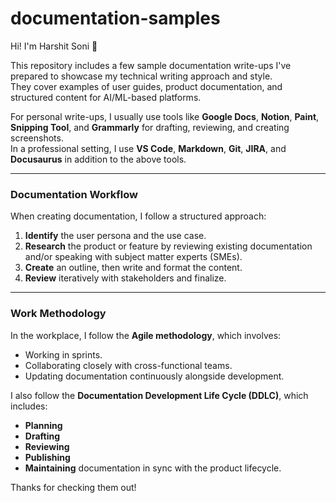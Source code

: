 # documentation-samples

Hi! I'm Harshit Soni 👋  

This repository includes a few sample documentation write-ups I've prepared to showcase my technical writing approach and style.  
They cover examples of user guides, product documentation, and structured content for AI/ML-based platforms.

For personal write-ups, I usually use tools like **Google Docs**, **Notion**, **Paint**, **Snipping Tool**, and **Grammarly** for drafting, reviewing, and creating screenshots.  
In a professional setting, I use **VS Code**, **Markdown**, **Git**, **JIRA**, and **Docusaurus** in addition to the above tools.

---

### Documentation Workflow

When creating documentation, I follow a structured approach:

1. **Identify** the user persona and the use case.  
2. **Research** the product or feature by reviewing existing documentation and/or speaking with subject matter experts (SMEs).  
3. **Create** an outline, then write and format the content.  
4. **Review** iteratively with stakeholders and finalize.

---

### Work Methodology

In the workplace, I follow the **Agile methodology**, which involves:
- Working in sprints.  
- Collaborating closely with cross-functional teams.  
- Updating documentation continuously alongside development.

I also follow the **Documentation Development Life Cycle (DDLC)**, which includes:
- **Planning**  
- **Drafting**  
- **Reviewing**  
- **Publishing**  
- **Maintaining** documentation in sync with the product lifecycle.


Thanks for checking them out!

